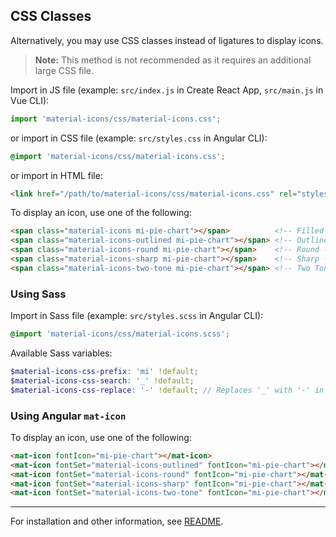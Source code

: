 ## CSS Classes

Alternatively, you may use CSS classes instead of ligatures to display icons.

> **Note:** This method is not recommended as it requires an additional large CSS file.

Import in JS file (example: `src/index.js` in Create React App, `src/main.js` in Vue CLI):

```js
import 'material-icons/css/material-icons.css';
```

or import in CSS file (example: `src/styles.css` in Angular CLI):

```css
@import 'material-icons/css/material-icons.css';
```

or import in HTML file:

```html
<link href="/path/to/material-icons/css/material-icons.css" rel="stylesheet">
```

To display an icon, use one of the following:

```html
<span class="material-icons mi-pie-chart"></span>          <!-- Filled -->
<span class="material-icons-outlined mi-pie-chart"></span> <!-- Outlined -->
<span class="material-icons-round mi-pie-chart"></span>    <!-- Round -->
<span class="material-icons-sharp mi-pie-chart"></span>    <!-- Sharp -->
<span class="material-icons-two-tone mi-pie-chart"></span> <!-- Two Tone -->
```

### Using Sass

Import in Sass file (example: `src/styles.scss` in Angular CLI):

```scss
@import 'material-icons/css/material-icons.scss';
```

Available Sass variables:

```scss
$material-icons-css-prefix: 'mi' !default;
$material-icons-css-search: '_' !default;
$material-icons-css-replace: '-' !default; // Replaces '_' with '-' in CSS classes
```

### Using Angular `mat-icon`

To display an icon, use one of the following:

```html
<mat-icon fontIcon="mi-pie-chart"></mat-icon>
<mat-icon fontSet="material-icons-outlined" fontIcon="mi-pie-chart"></mat-icon>
<mat-icon fontSet="material-icons-round" fontIcon="mi-pie-chart"></mat-icon>
<mat-icon fontSet="material-icons-sharp" fontIcon="mi-pie-chart"></mat-icon>
<mat-icon fontSet="material-icons-two-tone" fontIcon="mi-pie-chart"></mat-icon>
```

---

For installation and other information, see [README](https://github.com/marella/material-icons#readme).
